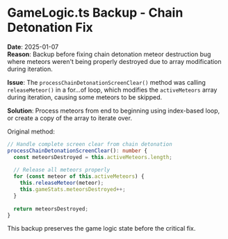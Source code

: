 # GameLogic.ts Backup - Chain Detonation Fix
**Date**: 2025-01-07  
**Reason**: Backup before fixing chain detonation meteor destruction bug where meteors weren't being properly destroyed due to array modification during iteration.

**Issue**: The `processChainDetonationScreenClear()` method was calling `releaseMeteor()` in a for...of loop, which modifies the `activeMeteors` array during iteration, causing some meteors to be skipped.

**Solution**: Process meteors from end to beginning using index-based loop, or create a copy of the array to iterate over.

Original method:
```typescript
// Handle complete screen clear from chain detonation
processChainDetonationScreenClear(): number {
  const meteorsDestroyed = this.activeMeteors.length;
  
  // Release all meteors properly
  for (const meteor of this.activeMeteors) {
    this.releaseMeteor(meteor);
    this.gameStats.meteorsDestroyed++;
  }
  
  return meteorsDestroyed;
}
```

This backup preserves the game logic state before the critical fix. 